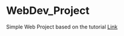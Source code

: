 # WebDev_Project

Simple Web Project based on the tutorial [Link](https://www.youtube.com/watch?v=9cKsq14Kfsw "Complete Bootstrap 4 Website Layout")
